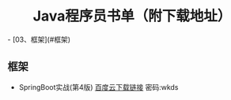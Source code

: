 <h1 align="center">Java程序员书单（附下载地址）</h1>
- [03、框架](#框架)

## 框架

- SpringBoot实战(第4版)       [百度云下载链接](https://pan.baidu.com/s/13APh2rFl-IW-vdEHhNllhw)  密码:wkds
